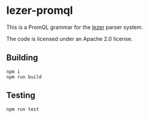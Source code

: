# lezer-promql

This is a PromQL grammar for the [lezer](https://lezer.codemirror.net/) parser system.

The code is licensed under an Apache 2.0 license.

## Building

    npm i
    npm run build

## Testing

    npm run test
